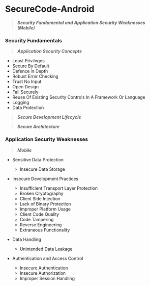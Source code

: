 # SecureCode-Android
> ***Security Fundamental and Application Security Weaknesses (Mobile)***

### Security Fundamentals

> ***Application Security Concepts***

* Least Privileges
* Secure By Default
* Defence in Depth
* Robust Error Checking
* Trust No Input
* Open Design
* Fail Securely
* Reuse Of Existing Security Controls In A Framework Or Language
* Logging
* Data Protection

> ***Secure Development Lifecycle***

> ***Secure Architecture***

### Application Security Weaknesses
> ***Mobile***

- Sensitive Data Protection
	* Insecure Data Storage

- Insecure Development Practices
	* Insufficient Transport Layer Protection 
	* Broken Cryptography 
	* Client Side Injection
	* Lack of Binary Protection 
	* Improper Platform Usage
	* Client Code Quality
	* Code Tampering 
	* Reverse Engineering 
	* Extraneous Functionality

- Data Handling
	* Unintended Data Leakage

- Authentication and Access Control
	* Insecure Authentication
	* Insecure Authorization
	* Improper Session Handling
